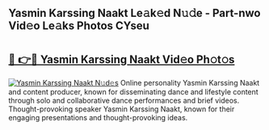 ## Yasmin Karssing Naakt Le𝚊k𝚎d N𝚞𝚍e - Part-nwo Vid𝚎o Le𝚊ks Photos CYseu

# <h2><a href="http://fb4ym0e.evod.top/?m=Yasmin+Karssing+Naakt">🔗 👉🔴 Yasmin Karssing Naakt Vid𝚎o Ph𝚘t𝚘s</a></h2>

[![Yasmin Karssing Naakt N𝚞d𝚎s](https://i.imgur.com/8V9OHl7.gif)](http://fb4ym0e.evod.top/?m=Yasmin+Karssing+Naakt)
Online personality Yasmin Karssing Naakt and content producer, known for disseminating dance and lifestyle content through solo and collaborative dance performances and brief videos. Thought-provoking speaker Yasmin Karssing Naakt, known for their engaging presentations and thought-provoking ideas. 
